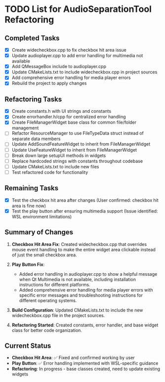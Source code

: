 # TODO List for AudioSeparationTool Refactoring

## Completed Tasks
- [x] Create widecheckbox.cpp to fix checkbox hit area issue
- [x] Update audioplayer.cpp to add error handling for multimedia not available
- [x] Add QMessageBox include to audioplayer.cpp
- [x] Update CMakeLists.txt to include widecheckbox.cpp in project sources
- [x] Add comprehensive error handling for media player errors
- [x] Rebuild the project to apply changes

## Refactoring Tasks
- [x] Create constants.h with UI strings and constants
- [x] Create errorhandler.h/cpp for centralized error handling
- [x] Create FileManagerWidget base class for common file/folder management
- [ ] Refactor ResourceManager to use FileTypeData struct instead of separate data members
- [ ] Update AddSoundFeatureWidget to inherit from FileManagerWidget
- [ ] Update UseFeatureWidget to inherit from FileManagerWidget
- [ ] Break down large setupUI methods in widgets
- [ ] Replace hardcoded strings with constants throughout codebase
- [ ] Update CMakeLists.txt to include new files
- [ ] Test refactored code for functionality

## Remaining Tasks
- [x] Test the checkbox hit area after changes (User confirmed: checkbox hit area is fine now)
- [x] Test the play button after ensuring multimedia support (Issue identified: WSL environment limitations)

## Summary of Changes
1. **Checkbox Hit Area Fix**: Created widecheckbox.cpp that overrides mouse event handling to make the entire widget area clickable instead of just the small checkbox area.

2. **Play Button Fix**:
   - Added error handling in audioplayer.cpp to show a helpful message when Qt Multimedia is not available, including installation instructions for different platforms.
   - Added comprehensive error handling for media player errors with specific error messages and troubleshooting instructions for different operating systems.

3. **Build Configuration**: Updated CMakeLists.txt to include the new widecheckbox.cpp file in the project sources.

4. **Refactoring Started**: Created constants, error handler, and base widget class for better code organization.

## Current Status
- **Checkbox Hit Area**: ✅ Fixed and confirmed working by user
- **Play Button**: ✅ Error handling implemented with WSL-specific guidance
- **Refactoring**: In progress - base classes created, need to update existing widgets
